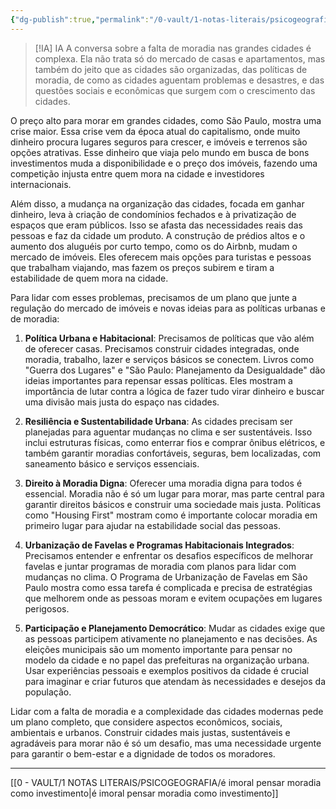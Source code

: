 ```yaml
---
{"dg-publish":true,"permalink":"/0-vault/1-notas-literais/psicogeografia/zinsser-ia-e-imoral-pensar-moradia-como-investimento/","dgHomeLink":true,"dgShowLocalGraph":true,"dgShowFileTree":true,"dgEnableSearch":true,"noteIcon":""}
---
```



> [!IA] IA
> A conversa sobre a falta de moradia nas grandes cidades é complexa. Ela não trata só do mercado de casas e apartamentos, mas também do jeito que as cidades são organizadas, das políticas de moradia, de como as cidades aguentam problemas e desastres, e das questões sociais e econômicas que surgem com o crescimento das cidades.

O preço alto para morar em grandes cidades, como São Paulo, mostra uma crise maior. Essa crise vem da época atual do capitalismo, onde muito dinheiro procura lugares seguros para crescer, e imóveis e terrenos são opções atrativas. Esse dinheiro que viaja pelo mundo em busca de bons investimentos muda a disponibilidade e o preço dos imóveis, fazendo uma competição injusta entre quem mora na cidade e investidores internacionais.

Além disso, a mudança na organização das cidades, focada em ganhar dinheiro, leva à criação de condomínios fechados e à privatização de espaços que eram públicos. Isso se afasta das necessidades reais das pessoas e faz da cidade um produto. A construção de prédios altos e o aumento dos aluguéis por curto tempo, como os do Airbnb, mudam o mercado de imóveis. Eles oferecem mais opções para turistas e pessoas que trabalham viajando, mas fazem os preços subirem e tiram a estabilidade de quem mora na cidade.

Para lidar com esses problemas, precisamos de um plano que junte a regulação do mercado de imóveis e novas ideias para as políticas urbanas e de moradia:

1. **Política Urbana e Habitacional**: Precisamos de políticas que vão além de oferecer casas. Precisamos construir cidades integradas, onde moradia, trabalho, lazer e serviços básicos se conectem. Livros como "Guerra dos Lugares" e "São Paulo: Planejamento da Desigualdade" dão ideias importantes para repensar essas políticas. Eles mostram a importância de lutar contra a lógica de fazer tudo virar dinheiro e buscar uma divisão mais justa do espaço nas cidades.

2. **Resiliência e Sustentabilidade Urbana**: As cidades precisam ser planejadas para aguentar mudanças no clima e ser sustentáveis. Isso inclui estruturas físicas, como enterrar fios e comprar ônibus elétricos, e também garantir moradias confortáveis, seguras, bem localizadas, com saneamento básico e serviços essenciais.

3. **Direito à Moradia Digna**: Oferecer uma moradia digna para todos é essencial. Moradia não é só um lugar para morar, mas parte central para garantir direitos básicos e construir uma sociedade mais justa. Políticas como "Housing First" mostram como é importante colocar moradia em primeiro lugar para ajudar na estabilidade social das pessoas.

4. **Urbanização de Favelas e Programas Habitacionais Integrados**: Precisamos entender e enfrentar os desafios específicos de melhorar favelas e juntar programas de moradia com planos para lidar com mudanças no clima. O Programa de Urbanização de Favelas em São Paulo mostra como essa tarefa é complicada e precisa de estratégias que melhorem onde as pessoas moram e evitem ocupações em lugares perigosos.

5. **Participação e Planejamento Democrático**: Mudar as cidades exige que as pessoas participem ativamente no planejamento e nas decisões. As eleições municipais são um momento importante para pensar no modelo da cidade e no papel das prefeituras na organização urbana. Usar experiências pessoais e exemplos positivos da cidade é crucial para imaginar e criar futuros que atendam às necessidades e desejos da população.

Lidar com a falta de moradia e a complexidade das cidades modernas pede um plano completo, que considere aspectos econômicos, sociais, ambientais e urbanos. Construir cidades mais justas, sustentáveis e agradáveis para morar não é só um desafio, mas uma necessidade urgente para garantir o bem-estar e a dignidade de todos os moradores.

---

[[0 - VAULT/1 NOTAS LITERAIS/PSICOGEOGRAFIA/é imoral pensar moradia como investimento\|é imoral pensar moradia como investimento]]


